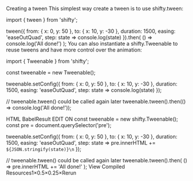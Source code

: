 Creating a tween
This simplest way create a tween is to use shifty.tween:

import { tween } from 'shifty';

tween({
from: { x: 0, y: 50 },
to: { x: 10, y: -30 },
duration: 1500,
easing: 'easeOutQuad',
step: state => console.log(state)
}).then(
() => console.log('All done!')
);
You can also instantiate a shifty.Tweenable to reuse tweens and have more control over the animation:

import { Tweenable } from 'shifty';

const tweenable = new Tweenable();

tweenable.setConfig({
from: { x: 0, y: 50 },
to: { x: 10, y: -30 },
duration: 1500,
easing: 'easeOutQuad',
step: state => console.log(state)
});

// tweenable.tween() could be called again later
tweenable.tween().then(() => console.log('All done!'));

HTML BabelResult
EDIT ON
const tweenable = new shifty.Tweenable();
const pre = document.querySelector('pre');

tweenable.setConfig({
from: { x: 0, y: 50 },
to: { x: 10, y: -30 },
duration: 1500,
easing: 'easeOutQuad',
step: state =>
pre.innerHTML += `${JSON.stringify(state)}\n`
});

// tweenable.tween() could be called again later
tweenable.tween().then(
() => pre.innerHTML += 'All done!'
);
View Compiled
Resources1×0.5×0.25×Rerun
